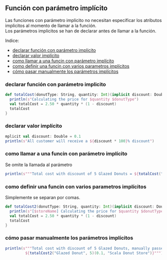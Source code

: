 ## Función con parámetro implícito
Las funciones con parámetro implicito no necesitan especificar 
los atributos implicitos al momento de llamar a la función.  
Los parámetros implicitos se han de declarar antes de llamar a la función.  

Indice:
- [declarar función con parámetro implicito](#declarar-función-con-parámetro-implicito)  
- [declarar valor implícito](#declarar-valor-implícito)
- [como llamar a una funcin con parámetro implícito](#como-llamar-a-una-funcin-con-parámetro-implícito)
- [como definir una funcin con varios parametros implícitos](#como-definir-una-funcin-con-varios-parametros-implícitos)  
- [cómo pasar manualmente los parámetros implícitos](#cómo-pasar-manualmente-los-parámetros-implícitos)




### declarar función con parámetro implicito
```scala
def totalCost(donutType: String, quantity: Int)(implicit discount: Double): Double = {
  println(s"Calculating the price for $quantity $donutType")
  val totalCost = 2.50 * quantity * (1 - discount)
  totalCost
}
```

### declarar valor implícito
```scala
mplicit val discount: Double = 0.1
println(s"All customer will receive a ${discount * 100}% discount")
```


### como llamar a una funcin con parámetro implícito  
Se omite la llamada al parámetro
```scala
println(s"""Total cost with discount of 5 Glazed Donuts = ${totalCost("Glazed Donut", 5)}""")
```

### como definir una funcin con varios parametros implícitos  
Simplemente se separan por comas.
```scala
def totalCost2(donutType: String, quantity: Int)(implicit discount: Double, storeName: String):Double = {
  println(s"[$storeName] Calculating the price for $quantity $donutType")
  val totalCost = 2.50 * quantity * (1 - discount)
  totalCost
}
```

### cómo pasar manualmente los parámetros implícitos
```scala
println(s"""Total cost with discount of 5 Glazed Donuts, manually passed-through = 
         ${totalCost2("Glazed Donut", 5)(0.1, "Scala Donut Store")}""")
```

